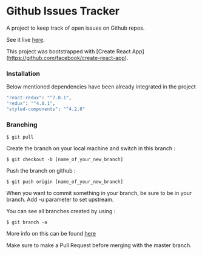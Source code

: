 # Github Issues Tracker

A project to keep track of open issues on Github repos.

See it live [here](https://github-issue-tracker.netlify.com/#).

This project was bootstrapped with [Create React App] (https://github.com/facebook/create-react-app).

### Installation

Below mentioned dependencies have been already integrated in the project

```sh
"react-redux": "^7.0.1",
"redux": "^4.0.1",
"styled-components": "^4.2.0"
```

### Branching
```
$ git pull
```
Create the branch on your local machine and switch in this branch :
```
$ git checkout -b [name_of_your_new_branch]
```
Push the branch on github :
```
$ git push origin [name_of_your_new_branch]
```
When you want to commit something in your branch, be sure to be in your branch. Add -u parameter to set upstream.

You can see all branches created by using :
```
$ git branch -a
```

More info on this can be found [here](https://github.com/Kunena/Kunena-Forum/wiki/Create-a-new-branch-with-git-and-manage-branches)

Make sure to make a Pull Request before merging with the master branch.




